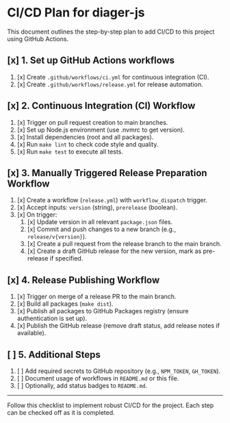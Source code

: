 # CI/CD Plan for diager-js

This document outlines the step-by-step plan to add CI/CD to this project using GitHub Actions.

## [x] 1. Set up GitHub Actions workflows
1. [x] Create `.github/workflows/ci.yml` for continuous integration (CI).
2. [x] Create `.github/workflows/release.yml` for release automation.

## [x] 2. Continuous Integration (CI) Workflow
1. [x] Trigger on pull request creation to main branches.
2. [x] Set up Node.js environment (use .nvmrc to get version).
3. [x] Install dependencies (root and all packages).
4. [x] Run `make lint` to check code style and quality.
5. [x] Run `make test` to execute all tests.

## [x] 3. Manually Triggered Release Preparation Workflow
1. [x] Create a workflow (`release.yml`) with `workflow_dispatch` trigger.
2. [x] Accept inputs: `version` (string), `prerelease` (boolean).
3. [x] On trigger:
    1. [x] Update version in all relevant `package.json` files.
    2. [x] Commit and push changes to a new branch (e.g., `release/v{version}`).
    3. [x] Create a pull request from the release branch to the main branch.
    4. [x] Create a draft GitHub release for the new version, mark as pre-release if specified.

## [x] 4. Release Publishing Workflow
1. [x] Trigger on merge of a release PR to the main branch.
2. [x] Build all packages (`make dist`).
3. [x] Publish all packages to GitHub Packages registry (ensure authentication is set up).
4. [x] Publish the GitHub release (remove draft status, add release notes if available).

## [ ] 5. Additional Steps
1. [ ] Add required secrets to GitHub repository (e.g., `NPM_TOKEN`, `GH_TOKEN`).
2. [ ] Document usage of workflows in `README.md` or this file.
3. [ ] Optionally, add status badges to `README.md`.

---

Follow this checklist to implement robust CI/CD for the project. Each step can be checked off as it is completed.
